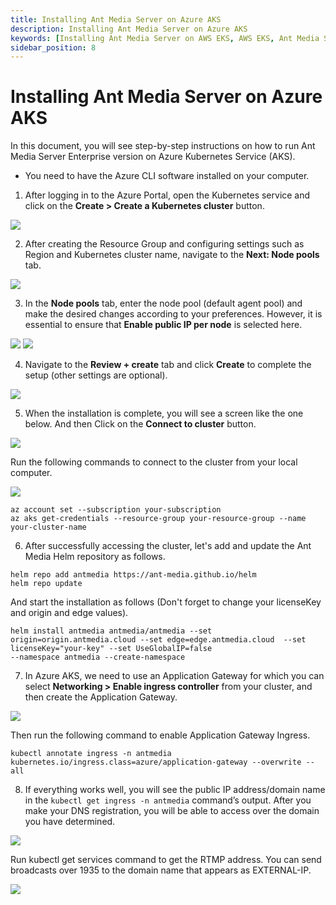 ```yaml
---
title: Installing Ant Media Server on Azure AKS 
description: Installing Ant Media Server on Azure AKS 
keywords: [Installing Ant Media Server on AWS EKS, AWS EKS, Ant Media Server Documentation, Ant Media Server Tutorials]
sidebar_position: 8
---
```


# Installing Ant Media Server on Azure AKS

In this document, you will see step-by-step instructions on how to run Ant Media Server Enterprise version on Azure Kubernetes Service (AKS).

* You need to have the Azure CLI software installed on your computer.

1. After logging in to the Azure Portal, open the Kubernetes service and click on the **Create > Create a Kubernetes cluster** button.

![](@site/static/img/azure-aks/azure-aks-1.png)

2. After creating the Resource Group and configuring settings such as Region and Kubernetes cluster name, navigate to the **Next: Node pools** tab.

![](@site/static/img/azure-aks/azure-aks-2.png)

3. In the **Node pools** tab, enter the node pool (default agent pool) and make the desired changes according to your preferences. However, it is essential to ensure that **Enable public IP per node** is selected here.

![](@site/static/img/azure-aks/azure-aks-3-1.png)
![](@site/static/img/azure-aks/azure-aks-3-2.png)

4. Navigate to the **Review + create** tab and click **Create** to complete the setup (other settings are optional).

![](@site/static/img/azure-aks/azure-aks-4.png)

5. When the installation is complete, you will see a screen like the one below. And then Click on the **Connect to cluster** button.

![](@site/static/img/azure-aks/azure-aks-5-1.png)

Run the following commands to connect to the cluster from your local computer.

![](@site/static/img/azure-aks/azure-aks-5-2.png)

```
az account set --subscription your-subscription
az aks get-credentials --resource-group your-resource-group --name your-cluster-name

```


6. After successfully accessing the cluster, let's add and update the Ant Media Helm repository as follows.

```
helm repo add antmedia https://ant-media.github.io/helm
helm repo update
```

And start the installation as follows (Don't forget to change your licenseKey and origin and edge values).

```
helm install antmedia antmedia/antmedia --set origin=origin.antmedia.cloud --set edge=edge.antmedia.cloud  --set licenseKey="your-key" --set UseGlobalIP=false 
--namespace antmedia --create-namespace
```

7. In Azure AKS, we need to use an Application Gateway for which you can select **Networking > Enable ingress controller** from your cluster, and then create the Application Gateway.

![](@site/static/img/azure-aks/azure-aks-7.png)

Then run the following command to enable Application Gateway Ingress.

```
kubectl annotate ingress -n antmedia kubernetes.io/ingress.class=azure/application-gateway --overwrite --all

```

8. If everything works well, you will see the public IP address/domain name in the `kubectl get ingress -n antmedia` command’s output. After you make your DNS registration, you will be able to access over the domain you have determined.

![](@site/static/img/azure-aks/azure-aks-8-1.png)

Run kubectl get services command to get the RTMP address. You can send broadcasts over 1935 to the domain name that appears as EXTERNAL-IP.

![](@site/static/img/azure-aks/azure-aks-8-2.png)
